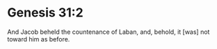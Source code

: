 # Genesis 31:2

And Jacob beheld the countenance of Laban, and, behold, it [was] not toward him as before.